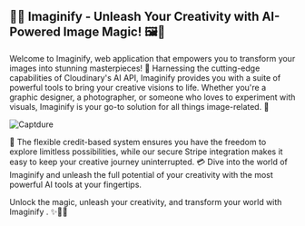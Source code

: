 ## 🎨✨ Imaginify - Unleash Your Creativity with AI-Powered Image Magic! 🖼️🚀

Welcome to Imaginify, web application that empowers you to transform your images into stunning masterpieces! 🌟 Harnessing the cutting-edge capabilities of Cloudinary's AI API, Imaginify provides you with a suite of powerful tools to bring your creative visions to life. Whether you're a graphic designer, a photographer, or someone who loves to experiment with visuals, Imaginify is your go-to solution for all things image-related. 🎉


![Captdure](https://github.com/kh-mahmoud/imaginify/assets/97807779/a90b325a-af3e-441c-bb3c-9ad4be9b2ab2)

🚀 The flexible credit-based system ensures you have the freedom to explore limitless possibilities, while our secure Stripe integration makes it easy to keep your creative journey uninterrupted. 💳 Dive into the world of Imaginify and unleash the full potential of your creativity with the most powerful AI tools at your fingertips.

Unlock the magic, unleash your creativity, and transform your world with Imaginify . ✨🚀🌟



